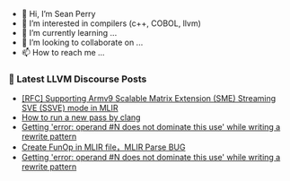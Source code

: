 - 👋 Hi, I’m Sean Perry
- 👀 I’m interested in compilers (c++, COBOL, llvm)
- 🌱 I’m currently learning ...
- 💞️ I’m looking to collaborate on ...
- 📫 How to reach me ...

<!---
s66perry/s66perry is a ✨ special ✨ repository because its `README.md` (this file) appears on your GitHub profile.
You can click the Preview link to take a look at your changes.
--->
### 📕 Latest LLVM Discourse Posts

<!-- DISCOURSE-LLVM:START -->
- [[RFC] Supporting Armv9 Scalable Matrix Extension &lpar;SME&rpar; Streaming SVE &lpar;SSVE&rpar; mode in MLIR](https://discourse.llvm.org/t/rfc-supporting-armv9-scalable-matrix-extension-sme-streaming-sve-ssve-mode-in-mlir/70678?page=2#post_21)
- [How to run a new pass by clang](https://discourse.llvm.org/t/how-to-run-a-new-pass-by-clang/69669#post_6)
- [Getting &#39;error: operand #N does not dominate this use&#39; while writing a rewrite pattern](https://discourse.llvm.org/t/getting-error-operand-n-does-not-dominate-this-use-while-writing-a-rewrite-pattern/70695#post_10)
- [Create FunOp in MLIR file，MLIR Parse BUG](https://discourse.llvm.org/t/create-funop-in-mlir-file-mlir-parse-bug/70423#post_8)
- [Getting &#39;error: operand #N does not dominate this use&#39; while writing a rewrite pattern](https://discourse.llvm.org/t/getting-error-operand-n-does-not-dominate-this-use-while-writing-a-rewrite-pattern/70695#post_9)
<!-- DISCOURSE-LLVM:END -->
